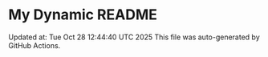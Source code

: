 # My Dynamic README
Updated at: Tue Oct 28 12:44:40 UTC 2025
This file was auto-generated by GitHub Actions.
